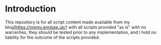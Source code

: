 # Introduction

This repository is for all script content made available from my blog[https://memv.ennbee.uk/] with all scripts provided "as is" with no warranties, they should be tested prior to any implementation, and I hold no liability for the outcome of the scripts provided.
